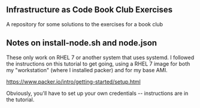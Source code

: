 ## Infrastructure as Code Book Club Exercises

A repository for some solutions to the exercises for a book club

## Notes on install-node.sh and node.json

These only work on RHEL 7 or another system that uses systemd. I followed the
instructions on this tutorial to get going, using a RHEL 7 image for both my
"workstation" (where I installed packer) and for my base AMI.

<https://www.packer.io/intro/getting-started/setup.html>

Obviously, you'll have to set up your own credentials -- instructions are in the tutorial. 
